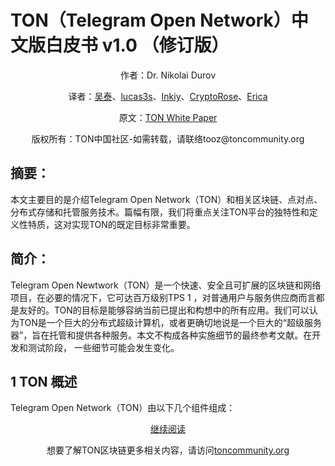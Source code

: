 # TON（Telegram Open Network）中文版白皮书 v1.0 （修订版）
<p align="center">作者：Dr. Nikolai Durov</p>
<p align="center">译者：<a href="https://github.com/toozwu">吴泰</a>、<a href="https://github.com/lucas3s">lucas3s</a>、<a href="https://github.com/Inkiy">Inkiy</a>、<a href="https://github.com/HeyRoseWu">CryptoRose</a>、<a href="https://github.com/ecrivaine">Erica</a></p>
<p align="center">原文：<a href="">TON White Paper</a></p>
<p align="center">版权所有：TON中国社区-如需转载，请联络tooz@toncommunity.org</p>

## 摘要：
本文主要目的是介绍Telegram Open Network（TON）和相关区块链、点对点、分布式存储和托管服务技术。篇幅有限，我们将重点关注TON平台的独特性和定义性特质，这对实现TON的既定目标非常重要。

## 简介：
Telegram Open Newtwork（TON）是一个快速、安全且可扩展的区块链和网络项目，在必要的情况下，它可达百万级别TPS 1 ，对普通用户与服务供应商而言都是友好的。TON的目标是能够容纳当前已提出和构想中的所有应用。我们可以认为TON是一个巨大的分布式超级计算机，或者更确切地说是一个巨大的“超级服务器”，旨在托管和提供各种服务。本文不构成各种实施细节的最终参考文献。在开发和测试阶段， 一些细节可能会发生变化。

## 1 TON 概述
Telegram Open Network（TON）由以下几个组件组成：

<p align="center"><a href="https://github.com/ecrivaine/ton-chinese-whitepaper/blob/master/TON-White-Paper-CN.pdf">继续阅读</a></p>

<p align="center">想要了解TON区块链更多相关内容，请访问<a href="https://toncommunity.org/">toncommunity.org</a></p>
